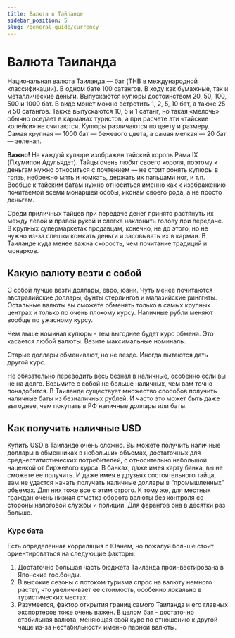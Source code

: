```yaml
---
title: Валюта в Тайланде
sidebar_position: 5
slug: /general-guide/currency
---
```


# Валюта Таиланда

Национальная валюта Таиланда — бат (THB в международной классификации). В одном бате 100 сатангов. В ходу как бумажные, так и металлические деньги. Выпускаются купюры достоинством 20, 50, 100, 500 и 1000 бат. В виде монет можно встретить 1, 2, 5, 10 бат, а также 25 и 50 сатангов. Также выпускаются 10, 5 и 1 сатанг, но такая «мелочь» обычно оседает в карманах туристов, а при расчете эти «тайские копейки» не считаются. Купюры различаются по цвету и размеру. Самая крупная — 1000 бат — бежевого цвета, а самая мелкая — 20 бат — зеленая. 

**Важно!** На каждой купюре изображен тайский король Рама IX (Пхумипон Адульядет). Тайцы очень любят своего короля, поэтому к деньгам нужно относиться с почтением — не стоит ронять купюры в грязь, небрежно мять и комкать, держать их пальцами ног, и т.п. Вообще к тайским батам нужно относиться именно как к изображению почитаемой всеми монаршей особы, иконам своего рода, а не просто деньгам.

Среди приличных тайцев при передаче денег принято растянуть их между левой и правой рукой и слегка наклонить голову при передаче. В крупных супермаркетах продавцам, конечно, не до этого, но не нужно из-за спешки комкать деньги и засовывать их в карман. В Таиланде куда менее важна скорость, чем почитание традиций и монархов. 

## Какую валюту везти с собой

С собой лучше везти доллары, евро, юани. Чуть менее почитаются австралийские доллары, фунты стерлингов и малазийские ринггиты. Остальные валюты вы сможете обменять только в самых крупных центрах и только по очень плохому курсу. Наличные рубли меняют вообще по ужасному курсу.

Чем выше номинал купюры - тем выгоднее будет курс обмена. Это касается любой валюты. Везите максимальные номиналы.

Старые доллары обменивают, но не везде. Иногда пытаются дать другой курс. 

Не обязательно переводить весь безнал в наличные, особенно если вы не на долго. Возьмите с собой не больше наличных, чем вам точно понадобится. В Таиланде существует множество способов получить наличные баты из безналичных рублей. И часто это может быть даже выгоднее, чем покупать в РФ наличные доллары или баты.

## Как получить наличные USD

Купить USD в Таиланде очень сложно. Вы можете получить наличные доллары в обменниках в небольших объемах, достаточных для среднестатистических потребителей, с относительно небольшой наценкой от биржевого курса. В банках, даже имея карту банка, вы не сможете ее получить. И даже имея в друзьях состоятельного тайца, вам не удастся начать получать наличные доллары в “промышленных” объемах. Для них тоже все с этим строго. К тому же, для местных граждан очень низкая отметка оборота валюты без контроля со стороны налоговой службы и полиции. Для фарангов она в десятки раз больше.

### Курс бата

Есть определенная корреляция с Юанем, но пожалуй больше стоит ориентироваться на следующие факторы:
1. Достаточно большая часть бюджета Таиланда проинвестирована в Японские гос.бонды. 
2. В высокие сезоны с потоком туризма спрос на валюту немного растет, что увеличивает ее стоимость, особенно локально в туристических местах. 
3. Разумеется, фактор открытия границ самого Таиланда и его главных экспортеров тоже очень важен.
В целом бат - достаточно стабильная валюта, меняющая свой курс по отношению к другой чаще из-за нестабильности именно парной валюты. 


